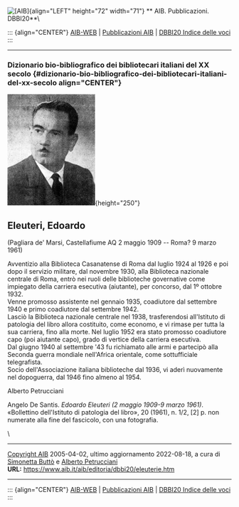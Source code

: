 ![\[AIB\]](/aib/wi/aibv72.gif){align="LEFT" height="72" width="71"}
** AIB. Pubblicazioni. DBBI20**\

::: {align="CENTER"}
[AIB-WEB](/) \| [Pubblicazioni AIB](/pubblicazioni/) \| [DBBI20 Indice
delle voci](dbbi20.htm)
:::

------------------------------------------------------------------------

### Dizionario bio-bibliografico dei bibliotecari italiani del XX secolo {#dizionario-bio-bibliografico-dei-bibliotecari-italiani-del-xx-secolo align="CENTER"}

![\[Ritratto\]](eleuterie.gif){height="250"}

## Eleuteri, Edoardo

(Pagliara de\' Marsi, Castellafiume AQ 2 maggio 1909 -- Roma? 9 marzo
1961)

Avventizio alla Biblioteca Casanatense di Roma dal luglio 1924 al 1926 e
poi dopo il servizio militare, dal novembre 1930, alla Biblioteca
nazionale centrale di Roma, entrò nei ruoli delle biblioteche
governative come impiegato della carriera esecutiva (aiutante), per
concorso, dal 1º ottobre 1932.\
Venne promosso assistente nel gennaio 1935, coadiutore dal settembre
1940 e primo coadiutore dal settembre 1942.\
Lasciò la Biblioteca nazionale centrale nel 1938, trasferendosi
all\'Istituto di patologia del libro allora costituito, come economo, e
vi rimase per tutta la sua carriera, fino alla morte. Nel luglio 1952
era stato promosso coadiutore capo (poi aiutante capo), grado di vertice
della carriera esecutiva.\
Dal giugno 1940 al settembre \'43 fu richiamato alle armi e partecipò
alla Seconda guerra mondiale nell\'Africa orientale, come sottufficiale
telegrafista.\
Socio dell\'Associazione italiana biblioteche dal 1936, vi aderì
nuovamente nel dopoguerra, dal 1946 fino almeno al 1954.

Alberto Petrucciani

Angelo De Santis. *Edoardo Eleuteri (2 maggio 1909-9 marzo 1961)*.
«Bollettino dell\'Istituto di patologia del libro», 20 (1961), n. 1/2,
\[2\] p. non numerate alla fine del fascicolo, con una fotografia.

\

------------------------------------------------------------------------

[Copyright AIB](/su-questo-sito/dichiarazione-di-copyright-aib-web/)
2005-04-02, ultimo aggiornamento 2022-08-18, a cura di [Simonetta
Buttò](/aib/redazione3.htm) e [Alberto
Petrucciani](/su-questo-sito/redazione-aib-web/)\
**URL:** https://www.aib.it/aib/editoria/dbbi20/eleuterie.htm

------------------------------------------------------------------------

::: {align="CENTER"}
[AIB-WEB](/) \| [Pubblicazioni AIB](/pubblicazioni/) \| [DBBI20 Indice
delle voci](dbbi20.htm)
:::
